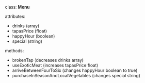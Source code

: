 class: **Menu**  

attributes:  
* drinks (array)  
* tapasPrice (float)  
* happyHour (boolean)  
* special (string)  

methods:  
* brokenTap (decreases drinks array)  
* useExoticMeat (increases tapasPrice float)  
* arriveBetweenFourToSix (changes happyHour boolean to true)  
* purchaseInSeasonAndLocalVegetables (changes special string)